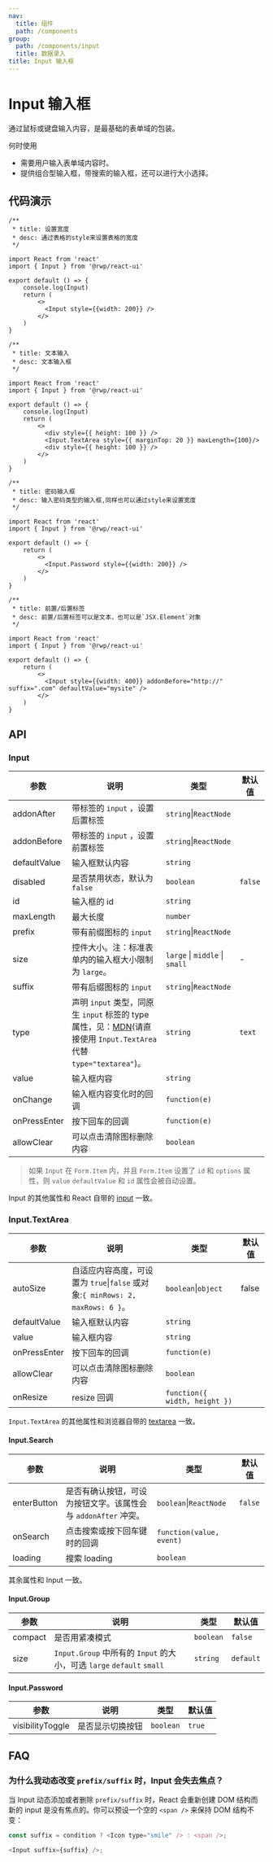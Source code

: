 ```yaml
---
nav:
  title: 组件
  path: /components
group:
  path: /components/input
  title: 数据录入
title: Input 输入框
---
```


# Input 输入框

通过鼠标或键盘输入内容，是最基础的表单域的包装。

何时使用 
- 需要用户输入表单域内容时。
- 提供组合型输入框，带搜索的输入框，还可以进行大小选择。


## 代码演示

```tsx
/**
 * title: 设置宽度
 * desc: 通过表格的style来设置表格的宽度
 */

import React from 'react'
import { Input } from '@rwp/react-ui'

export default () => {
    console.log(Input)
    return (
        <>
          <Input style={{width: 200}} /> 
        </>
    )
}
```

```tsx
/**
 * title: 文本输入
 * desc: 文本输入框
 */

import React from 'react'
import { Input } from '@rwp/react-ui'

export default () => {
    console.log(Input)
    return (
        <>
          <div style={{ height: 100 }} />
          <Input.TextArea style={{ marginTop: 20 }} maxLength={100}/> 
          <div style={{ height: 100 }} />
        </>
    )
}
```

```tsx
/**
 * title: 密码输入框
 * desc: 输入密码类型的输入框,同样也可以通过style来设置宽度
 */

import React from 'react'
import { Input } from '@rwp/react-ui'

export default () => {
    return (
        <>
          <Input.Password style={{width: 200}} /> 
        </>
    )
}
```

```tsx
/**
 * title: 前置/后置标签
 * desc: 前置/后置标签可以是文本，也可以是`JSX.Element`对象
 */

import React from 'react'
import { Input } from '@rwp/react-ui'

export default () => {
    return (
        <>
          <Input style={{width: 400}} addonBefore="http://" suffix=".com" defaultValue="mysite" />
        </>
    )
}
```
  

## API

### Input

| 参数 | 说明 | 类型 | 默认值 |
| --- | --- | --- | --- |
| addonAfter | 带标签的 `input` ，设置后置标签 | `string`&#124;`ReactNode` |  |
| addonBefore | 带标签的 `input` ，设置前置标签 | `string`&#124;`ReactNode` |  |
| defaultValue | 输入框默认内容 | `string` |  |
| disabled | 是否禁用状态，默认为 `false` | `boolean` | `false` |
| id | 输入框的 id | `string` |  |
| maxLength | 最大长度 | `number` |  |
| prefix | 带有前缀图标的 `input` | `string`&#124;`ReactNode` |  |
| size | 控件大小。注：标准表单内的输入框大小限制为 `large`。 | `large` \| `middle` \| `small` | - |
| suffix | 带有后缀图标的 `input` | `string`&#124;`ReactNode` |  |
| type | 声明 `input` 类型，同原生 `input` 标签的 type 属性，见：[MDN](https://developer.mozilla.org/zh-CN/docs/Web/HTML/Element/input#属性)(请直接使用 `Input.TextArea` 代替 `type="textarea"`)。 | `string` | `text` |
| value | 输入框内容 | `string` |  |
| onChange | 输入框内容变化时的回调 | `function(e)` |  |
| onPressEnter | 按下回车的回调 | `function(e)` |  |
| allowClear | 可以点击清除图标删除内容 | `boolean` |  |

> 如果 `Input` 在 `Form.Item` 内，并且 `Form.Item` 设置了 `id` 和 `options` 属性，则 `value` `defaultValue` 和 `id` 属性会被自动设置。

Input 的其他属性和 React 自带的 [input](https://facebook.github.io/react/docs/events.html#supported-events) 一致。

### Input.TextArea

| 参数 | 说明 | 类型 | 默认值 |
| --- | --- | --- | --- |
| autoSize | 自适应内容高度，可设置为 `true`&#124;`false` 或对象:`{ minRows: 2, maxRows: 6 }`。 | `boolean`&#124;`object` | false |
| defaultValue | 输入框默认内容 | `string` |  |
| value | 输入框内容 | `string` |  |
| onPressEnter | 按下回车的回调 | `function(e)` |  |
| allowClear | 可以点击清除图标删除内容 | `boolean` |  |
| onResize | resize 回调 | `function({ width, height })` |  |

`Input.TextArea` 的其他属性和浏览器自带的 [textarea](https://developer.mozilla.org/en-US/docs/Web/HTML/Element/textarea) 一致。

#### Input.Search

| 参数 | 说明 | 类型 | 默认值 |
| --- | --- | --- | --- |
| enterButton | 是否有确认按钮，可设为按钮文字。该属性会与 `addonAfter` 冲突。 | `boolean`&#124;`ReactNode` | `false` |
| onSearch | 点击搜索或按下回车键时的回调 | `function(value, event)` |  |
| loading | 搜索 loading | `boolean` |  |

其余属性和 Input 一致。

#### Input.Group

| 参数 | 说明 | 类型 | 默认值 |
| --- | --- | --- | --- |
| compact | 是否用紧凑模式 | `boolean` | `false` |
| size | `Input.Group` 中所有的 `Input` 的大小，可选 `large` `default` `small` | `string` | `default` |


#### Input.Password

| 参数             | 说明             | 类型    | 默认值 |
| ---------------- | ---------------- | ------- | ------ |
| visibilityToggle | 是否显示切换按钮 | `boolean` | `true`   |

## FAQ

### 为什么我动态改变 `prefix/suffix` 时，Input 会失去焦点？

当 Input 动态添加或者删除 `prefix/suffix` 时，React 会重新创建 DOM 结构而新的 input 是没有焦点的。你可以预设一个空的 `<span />` 来保持 DOM 结构不变：

```js
const suffix = condition ? <Icon type="smile" /> : <span />;

<Input suffix={suffix} />;
```
